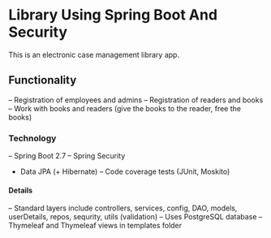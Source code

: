 # Library Using Spring Boot And Security

This is an electronic case management library app.

## Functionality

– Registration of employees and admins
– Registration of readers and books
– Work with books and readers (give the books to the reader, free the books)

### Technology

– Spring Boot 2.7
– Spring Security
- Data JPA (+ Hibernate)
– Code coverage tests (JUnit, Moskito)

#### Details

– Standard layers include controllers, services, config, DAO, models, userDetails, repos, sequrity, utils (validation)
– Uses PostgreSQL database
– Thymeleaf and Thymeleaf views in templates folder
